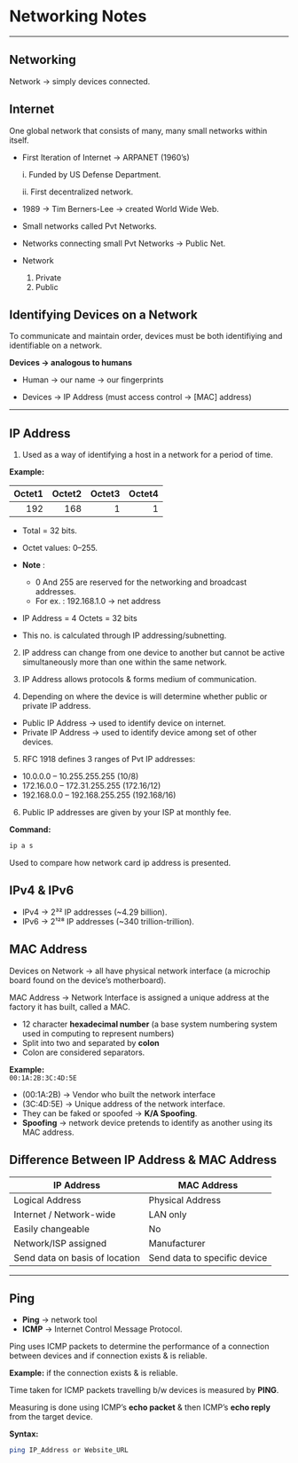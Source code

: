 # Networking Notes

---



## **Networking**

Network → simply devices connected.

## Internet 

One global network that consists of many, many small networks within itself.

- First Iteration of Internet → ARPANET (1960’s)

  i. Funded by US Defense Department.

  ii. First decentralized network.

- 1989 → Tim Berners-Lee → created World Wide Web.

- Small networks called Pvt Networks.

- Networks connecting small Pvt Networks → Public Net.

- Network
  1. Private
  2. Public
 

## **Identifying Devices on a Network**  
To communicate and maintain order, devices must be both identifiying and identifiable on a network.

**Devices → analogous to humans**
- Human
  -> our name
  -> our fingerprints

- Devices
  -> IP Address (must access control
  -> [MAC] address)

---



## **IP Address**

1. Used as a way of identifying a host in a network for a period of time.

**Example:**

| Octet1 | Octet2 | Octet3 | Octet4 |
|-------:|-------:|-------:|-------:|
| 192    | 168    | 1      | 1      |

- Total = 32 bits.

- Octet values: 0–255.
  
- **Note** :
   - 0 And 255 are reserved for the networking and broadcast addresses.
   - For ex. : 192.168.1.0 -> net address

- IP Address = 4 Octets = 32 bits

- This no. is calculated through IP addressing/subnetting.

2. IP address can change from one device to another but cannot be active simultaneously more than one within the same network.

3. IP Address allows protocols & forms medium of communication.

4. Depending on where the device is will determine whether public or private IP address.

- Public IP Address → used to identify device on internet.  
- Private IP Address → used to identify device among set of other devices.

5. RFC 1918 defines 3 ranges of Pvt IP addresses:

- 10.0.0.0 – 10.255.255.255 (10/8)  
- 172.16.0.0 – 172.31.255.255 (172.16/12)  
- 192.168.0.0 – 192.168.255.255 (192.168/16)

6. Public IP addresses are given by your ISP at monthly fee.

**Command:**  
```bash
ip a s
```
Used to compare how network card ip address is presented. 
## IPv4 & IPv6

- IPv4 → 2³² IP addresses (~4.29 billion).  
- IPv6 → 2¹²⁸ IP addresses (~340 trillion-trillion).



## MAC Address

Devices on Network → all have physical network interface (a microchip board found on the device’s motherboard).

MAC Address → Network Interface is assigned a unique address at the factory it has built, called a MAC.

- 12 character **hexadecimal number** (a base system numbering system used in computing to represent numbers)  
- Split into two and separated by **colon**   
- Colon are considered separators.

**Example:**  
`00:1A:2B:3C:4D:5E`

- (00:1A:2B) -> Vendor who built the network interface   
- (3C:4D:5E) ->  Unique address of the network interface.  
- They can be faked or spoofed → **K/A Spoofing**.  
- **Spoofing** → network device pretends to identify as another using its MAC address.



## Difference Between IP Address & MAC Address

| IP Address | MAC Address |
|------------|-------------|
| Logical Address | Physical Address |
| Internet / Network-wide | LAN only |
| Easily changeable | No |
| Network/ISP assigned | Manufacturer |
| Send data on basis of location | Send data to specific device |

---

##  Ping 

- **Ping**  → network tool 
- **ICMP** → Internet Control Message Protocol.

Ping uses ICMP packets to determine the performance of a connection between devices and if connection exists & is reliable.

**Example:** if the connection exists & is reliable.

Time taken for ICMP packets travelling b/w devices is measured by **PING**.

Measuring is done using ICMP’s **echo packet** & then ICMP’s **echo reply** from the target device.

**Syntax:**  
```bash
ping IP_Address or Website_URL
```
